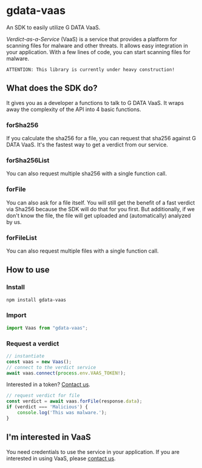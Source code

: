 # gdata-vaas

An SDK to easily utilize G DATA VaaS. 

*Verdict-as-a-Service* (VaaS) is a service that provides a platform for scanning files for malware and other threats. It allows easy integration in your application. With a few lines of code, you can start scanning files for malware. 

    ATTENTION: This library is currently under heavy construction!

## What does the SDK do?

It gives you as a developer a functions to talk to G DATA VaaS. It wraps away the complexity of the API into 4 basic functions.

### forSha256

If you calculate the sha256 for a file, you can request that sha256 against G DATA VaaS. It's the fastest way to get a verdict from our service. 

### forSha256List

You can also request multiple sha256 with a single function call.

### forFile

You can also ask for a file itself. You will still get the benefit of a fast verdict via Sha256 because the SDK will do that for you first. But additionally, if we don't know the file, the file will get uploaded and (automatically) analyzed by us.  

### forFileList

You can also request multiple files with a single function call.

## How to use

### Install

```bash
npm install gdata-vaas
```

### Import

```typescript
import Vaas from "gdata-vaas";
```

### Request a verdict

```typescript
// instantiate
const vaas = new Vaas();
// connect to the verdict service 
await vaas.connect(process.env.VAAS_TOKEN!);
```
Interested in a token? [Contact us](#interested).

```typescript
// request verdict for file
const verdict = await vaas.forFile(response.data);
if (verdict === 'Malicious') {
    console.log('This was malware.');
}
```

## <a name="interested"></a>I'm interested in VaaS

You need credentials to use the service in your application. If you are interested in using VaaS, please [contact us](mailto:oem@gdata.de).
